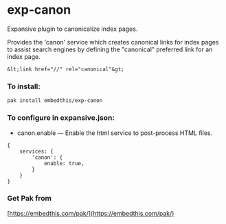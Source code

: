 exp-canon
===

Expansive plugin to canonicalize index pages.

Provides the 'canon' service which creates canonical links for index pages to assist search engines by defining the "canonical" preferred link for an index page.

    &lt;link href="//" rel="canonical"&gt;

### To install:

    pak install embedthis/exp-canon

### To configure in expansive.json:

* canon.enable &mdash; Enable the html service to post-process HTML files.

```
{
    services: {
        'canon': {
            enable: true,
        }
    }
}
```

### Get Pak from

[https://embedthis.com/pak/](https://embedthis.com/pak/)
